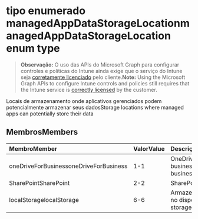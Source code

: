 # <a name="managedappdatastoragelocation-enum-type"></a><span data-ttu-id="60c62-101">tipo enumerado managedAppDataStorageLocation</span><span class="sxs-lookup"><span data-stu-id="60c62-101">managedAppDataStorageLocation enum type</span></span>

> <span data-ttu-id="60c62-102">**Observação:** O uso das APIs do Microsoft Graph para configurar controles e políticas do Intune ainda exige que o serviço do Intune seja [corretamente licenciado](https://go.microsoft.com/fwlink/?linkid=839381) pelo cliente.</span><span class="sxs-lookup"><span data-stu-id="60c62-102">**Note:** Using the Microsoft Graph APIs to configure Intune controls and policies still requires that the Intune service is [correctly licensed](https://go.microsoft.com/fwlink/?linkid=839381) by the customer.</span></span>

<span data-ttu-id="60c62-103">Locais de armazenamento onde aplicativos gerenciados podem potencialmente armazenar seus dados</span><span class="sxs-lookup"><span data-stu-id="60c62-103">Storage locations where managed apps can potentially store their data</span></span>
## <a name="members"></a><span data-ttu-id="60c62-104">Membros</span><span class="sxs-lookup"><span data-stu-id="60c62-104">Members</span></span>
|<span data-ttu-id="60c62-105">Membro</span><span class="sxs-lookup"><span data-stu-id="60c62-105">Member</span></span>|<span data-ttu-id="60c62-106">Valor</span><span class="sxs-lookup"><span data-stu-id="60c62-106">Value</span></span>|<span data-ttu-id="60c62-107">Descrição</span><span class="sxs-lookup"><span data-stu-id="60c62-107">Description</span></span>|
|:---|:---|:---|
|<span data-ttu-id="60c62-108">oneDriveForBusiness</span><span class="sxs-lookup"><span data-stu-id="60c62-108">oneDriveForBusiness</span></span>|<span data-ttu-id="60c62-109">1</span><span class="sxs-lookup"><span data-stu-id="60c62-109">-1</span></span>|<span data-ttu-id="60c62-110">OneDrive for business</span><span class="sxs-lookup"><span data-stu-id="60c62-110">OneDrive for business</span></span>|
|<span data-ttu-id="60c62-111">SharePoint</span><span class="sxs-lookup"><span data-stu-id="60c62-111">SharePoint</span></span>|<span data-ttu-id="60c62-112">2</span><span class="sxs-lookup"><span data-stu-id="60c62-112">-2</span></span>|<span data-ttu-id="60c62-113">SharePoint</span><span class="sxs-lookup"><span data-stu-id="60c62-113">SharePoint</span></span>|
|<span data-ttu-id="60c62-114">localStorage</span><span class="sxs-lookup"><span data-stu-id="60c62-114">localStorage</span></span>|<span data-ttu-id="60c62-115">6</span><span class="sxs-lookup"><span data-stu-id="60c62-115">-6</span></span>|<span data-ttu-id="60c62-116">Armazenamento local no dispositivo</span><span class="sxs-lookup"><span data-stu-id="60c62-116">Local storage on the device</span></span>|








